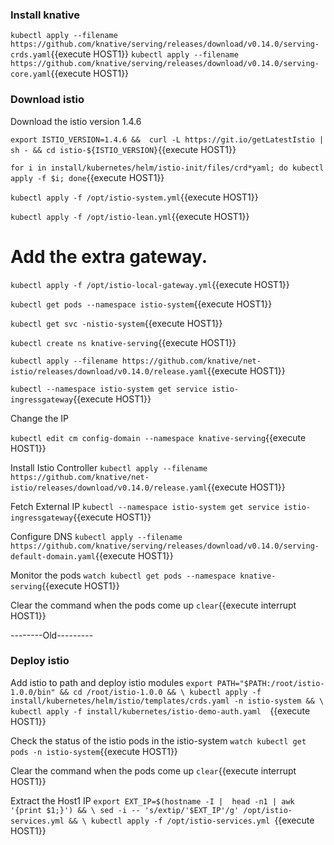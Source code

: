 
### Install knative

`kubectl apply --filename https://github.com/knative/serving/releases/download/v0.14.0/serving-crds.yaml`{{execute HOST1}}
`kubectl apply --filename https://github.com/knative/serving/releases/download/v0.14.0/serving-core.yaml`{{execute HOST1}}

### Download istio

Download the istio version 1.4.6


`export ISTIO_VERSION=1.4.6 && 
curl -L https://git.io/getLatestIstio | sh - && cd istio-${ISTIO_VERSION}`{{execute HOST1}}

`for i in install/kubernetes/helm/istio-init/files/crd*yaml; do kubectl apply -f $i; done`{{execute HOST1}}

`kubectl apply -f /opt/istio-system.yml`{{execute HOST1}}
 
`kubectl apply -f /opt/istio-lean.yml`{{execute HOST1}}

# Add the extra gateway.
`kubectl apply -f /opt/istio-local-gateway.yml`{{execute HOST1}}

`kubectl get pods --namespace istio-system`{{execute HOST1}}

`kubectl get svc -nistio-system`{{execute HOST1}}

`kubectl create ns knative-serving`{{execute HOST1}}

`kubectl apply --filename https://github.com/knative/net-istio/releases/download/v0.14.0/release.yaml`{{execute HOST1}}

`kubectl --namespace istio-system get service istio-ingressgateway`{{execute HOST1}}


Change the IP 

`kubectl edit cm config-domain --namespace knative-serving`{{execute HOST1}}

Install Istio Controller
`kubectl apply --filename https://github.com/knative/net-istio/releases/download/v0.14.0/release.yaml`{{execute HOST1}}

Fetch External IP
`kubectl --namespace istio-system get service istio-ingressgateway`{{execute HOST1}}

Configure DNS
`kubectl apply --filename https://github.com/knative/serving/releases/download/v0.14.0/serving-default-domain.yaml`{{execute HOST1}}

Monitor the pods
`watch kubectl get pods --namespace knative-serving`{{execute HOST1}}

Clear the command when the pods come up
`clear`{{execute interrupt HOST1}}

--------Old---------
### Deploy istio 
Add istio to path and deploy istio modules
`export PATH="$PATH:/root/istio-1.0.0/bin" && cd /root/istio-1.0.0 && \
 kubectl apply -f install/kubernetes/helm/istio/templates/crds.yaml -n istio-system && \
 kubectl apply -f install/kubernetes/istio-demo-auth.yaml  `{{execute HOST1}}


Check the status of the istio pods in the istio-system
`watch kubectl get pods -n istio-system`{{execute HOST1}}

Clear the command when the pods come up
`clear`{{execute interrupt HOST1}}

Extract the Host1 IP
`export EXT_IP=$(hostname -I |  head -n1 | awk '{print $1;}') && \
  sed -i -- 's/extip/'$EXT_IP'/g' /opt/istio-services.yml && \
  kubectl apply -f /opt/istio-services.yml `{{execute HOST1}}

